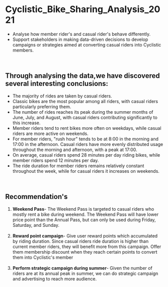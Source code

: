 # Cyclistic_Bike_Sharing_Analysis_2021
<ul><li>Analyse how member rider's and casual rider's behave differently.</li> 
<li>Support stakeholders in making data-driven decisions to develop campaigns or strategies aimed at converting casual riders into Cyclistic members.</li></ul><br>

## Through analysing the data,we have discovered several interesting conclusions:

<ul>
    <li>The majority of rides are taken by casual riders.</li>
    <li>Classic bikes are the most popular among all riders, with casual riders particularly preferring them.</li>
    <li>The number of rides reaches its peak during the summer months of June, July, and August, with casual riders contributing significantly to this increase.</li>
    <li>Member riders tend to rent bikes more often on weekdays, while casual riders are more active on weekends.</li>
    <li>For member riders, "rush hour" tends to be at 8:00 in the morning and 17:00 in the afternoon. Casual riders have more evenly distributed usage throughout the morning and afternoon, with a peak at 17:00.</li>
    <li>On average, casual riders spend 28 minutes per day riding bikes, while member riders spend 12 minutes per day.</li>
    <li>The ride duration for member riders remains relatively constant throughout the week, while for casual riders it increases on weekends.</li>

</ul><br>

## Recommendation's
<ol>
    <li><b>Weekend Pass</b>- The Weekend Pass is targeted to casual riders who mostly rent a bike during weekend. The Weekend Pass will have lower price point than the Annual Pass, but can only be used during Friday, Saturday, and Sunday.</li>
    <br>
    <li><b>Reward point campaign</b>- Give user reward points which accumulated by riding duration. Since casual riders ride duration is higher than current member riders, they will benefit more from this campaign. Offer them membership discount when they reach certain points to convert them into Cyclistic's member</li><br>
    <li><b>Perform strategic campaign during summer</b>- Given the number of riders are at its annual peak in summer, we can do strategic campaign and advertising to reach more audience.</li><br>
    

</ol>
